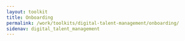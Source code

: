 ```yaml
---
layout: toolkit
title: Onboarding
permalink: /work/toolkits/digital-talent-management/onboarding/
sidenav: digital_talent_management
---
```



